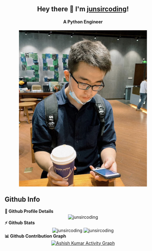 
<h2 align="center">
  Hey there 👋 I'm <a href="https://github.com/junsircoding">junsircoding</a>!
</h2>

<h4 align='center'>
  A Python Engineer
</h4>

<div align="center">
<img src="./imgs/me.png"  alt="我的头像" align="center" />
</div>

<summary>
<h2>Github Info</h2>
</summary>
	
<summary><b>🔎 Github Profile Details</b></summary>

<div align="center">
  <img 
      height="180em" 
      src="https://github-profile-summary-cards.vercel.app/api/cards/profile-details?username=junsircoding" 
      alt="junsircoding" 
      align="center"/>

</div>

<summary>
    <b>⚡ Github Stats</b>
</summary>

<div align="center">
  <img 
      height="180em" 
      src="https://github-readme-stats.vercel.app/api?username=junsircoding" 
      alt="junsircoding" 
      align="center"/>
  <img 
      height="180em" 
      src="https://github-readme-stats.vercel.app/api/top-langs?username=junsircoding" 
      alt="junsircoding" 
      align = "center"/>
</div>

<summary>
    <b>📊 Github Contribution Graph</b>
</summary>

<div align="center">
    <a href="https://activity-graph.herokuapp.com/graph?username=junsircoding">
        <img 
            alt="Ashish Kumar Activity Graph" 
            src="https://activity-graph.herokuapp.com/graph?username=junsircoding" />
    </a>
</div>

<br>
